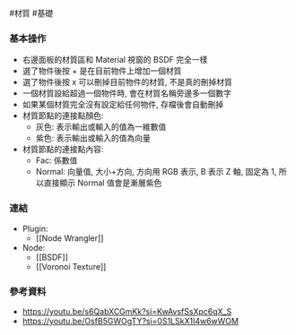#材質 #基礎 

### 基本操作
- 右邊面板的材質區和 Material 視窗的 BSDF 完全一樣
- 選了物件後按 + 是在目前物件上增加一個材質
- 選了物件後按 x 可以刪掉目前物件的材質, 不是真的刪掉材質
- 一個材質設給超過一個物件時, 會在材質名稱旁邊多一個數字
- 如果某個材質完全沒有設定給任何物件, 存檔後會自動刪掉
- 材質節點的連接點顏色:
  - 灰色: 表示輸出或輸入的值為一維數值
  - 紫色: 表示輸出或輸入的值為向量
- 材質節點的連接點內容:
  - Fac: 係數值
  - Normal: 向量值, 大小+方向, 方向用 RGB 表示, B 表示 Z 軸, 固定為 1, 所以直接顯示 Normal 值會是漸層紫色

### 連結
- Plugin:
  - [[Node Wrangler]]
- Node:
  - [[BSDF]]
  - [[Voronoi Texture]]
 
### 參考資料
- https://youtu.be/s6QabXCGmKk?si=KwAvsfSsXpc6qX_S
- https://youtu.be/OsfB5GWOgTY?si=0S1LSkX1I4w6wWOM

